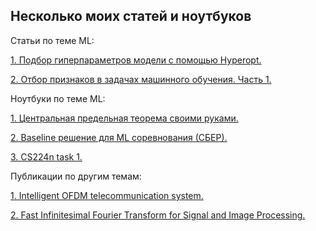 ## Несколько моих статей и ноутбуков 

Статьи по теме ML:

<a href="https://github.com/stmyst/ML-notebooks/blob/master/hyperopt.ipynb">1. Подбор гиперпараметров модели с помощью Hyperopt.</a> 

<a href="https://github.com/stmyst/ML-notebooks/blob/master/feature_selection_part1.ipynb">2. Отбор признаков в задачах машинного обучения. Часть 1.</a> 

Ноутбуки по теме ML:

<a href="https://github.com/stmyst/ML-notebooks/blob/master/central_limit_theorem.ipynb">1. Центральная предельная теорема своими руками.</a> 

<a href="https://github.com/stmyst/ML-notebooks/blob/master/competition_baseline.ipynb">2. Baseline решение для ML соревнования (СБЕР).</a> 

<a href="https://github.com/stmyst/ML-notebooks/blob/master/task1_exploration.ipynb">3. CS224n task 1.</a>  


Публикации по другим темам:

<a href="https://iopscience.iop.org/article/10.1088/1742-6596/1368/5/052024 ">1. Intelligent OFDM telecommunication system.</a>

<a href="http://ceur-ws.org/Vol-1452/paper3.pdf ">2. Fast Infinitesimal Fourier Transform for Signal and Image Processing.</a>
